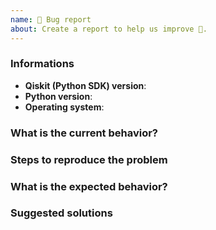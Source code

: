 ```yaml
---
name: 🐛 Bug report
about: Create a report to help us improve 🤔.
---
```


<!-- ⚠️ If you do not respect this template, your issue will be closed -->
<!-- ⚠️ Make sure to browse the opened and closed issues -->

### Informations

- **Qiskit (Python SDK) version**:
- **Python version**:
- **Operating system**:

### What is the current behavior?



### Steps to reproduce the problem



### What is the expected behavior?



### Suggested solutions


